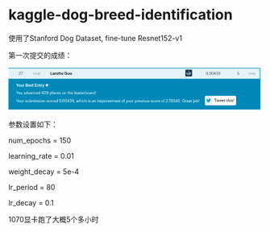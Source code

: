 # kaggle-dog-breed-identification

使用了Stanford Dog Dataset, fine-tune Resnet152-v1

第一次提交的成绩：

![image](https://github.com/JLUNeverMore/kaggle-dog-breed-identification/raw/master/results/first-submit.png)

参数设置如下：

num_epochs = 150

learning_rate = 0.01

weight_decay = 5e-4

lr_period = 80

lr_decay = 0.1

1070显卡跑了大概5个多小时



